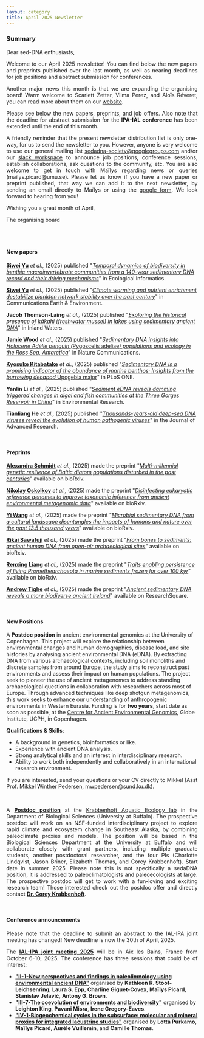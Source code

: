 ```yaml
---
layout: category
title: April 2025 Newsletter
---
```


<div class="section">
<h3 class="section-title underline">Summary</h3>
</div>

<div class="intro">
<p> Dear sed-DNA enthusiasts,</p>

<p align="justify">Welcome to our April 2025 newsletter! You can find below the new papers and preprints published over the last month, as well as nearing deadlines for job positions and abstract submission for conferences.</p>

<p align="justify">Another major news this month is that we are expanding the organising board! Warm welcome to Scarlett Zetter, Vilma Perez, and Aloïs Réveret, you can read more about them on our <a href="https://sedadna.github.io/category/board.html">website</a>.</p>


<p align="justify">Please see below the new papers, preprints, and job offers. Also note that the deadline for abstract submission for the <b>IPA-IAL conference</b> has been extended until the end of this month. </p>

<p align="justify">A friendly reminder that the present newsletter distribution list is only one-way, for us to send the newsletter to you. However, anyone is very welcome to use our general mailing list <a href="mailto:sedadna-society@googlegroups.com">sedadna-society@googlegroups.com</a> and/or our <a href="https://thesedadnasociety.slack.com">slack workspace</a> to announce job positions, conference sessions, establish collaborations, ask questions to the community, etc. You are also welcome to get in touch with Maïlys regarding news or queries (mailys.picard@umu.se). Please let us know if you have a new paper or preprint published, that way we can add it to the next newsletter, by sending an email directly to Maïlys or using the <a href="https://docs.google.com/forms/d/e/1FAIpQLSfjbcDSBFH9jntd_LF9cq3D5_IR5u00okFaVvIjGFErS2_FbQ/viewform">google form</a>. We look forward to hearing from you!</p>

<p>Wishing you a great month of April,</p>
<p>The organising board</p>


<br>
 

<br>
<div class="intro">
<h4 class="section-title underline">New papers</h4>

<p><a href="https://www.researchgate.net/profile/Siwei-Yu-2" target="_blank"><b>Siwei Yu</b></a> <i> et al.,</i> (2025) published "<a href="https://doi.org/10.1016/j.ecoinf.2025.103119" target="_blank"><u><i>Temporal dynamics of biodiversity in benthic macroinvertebrate communities from a 140-year sedimentary DNA record and their driving mechanisms</i></u></a>" in Ecological Informatics.</p>

<p><a href="https://www.researchgate.net/profile/Siwei-Yu-2" target="_blank"><b>Siwei Yu</b></a> <i> et al.,</i> (2025) published "<a href="https://doi.org/10.1038/s43247-025-02206-3" target="_blank"><u><i>Climate warming and nutrient enrichment destabilize plankton network stability over the past century</i></u></a>" in Communications Earth & Environment.</p>

<p><b>Jacob Thomson-Laing</b><i> et al.,</i> (2025) published "<a href="https://doi.org/10.1080/20442041.2025.2475685" target="_blank"><u><i>Exploring the historical presence of kākahi (freshwater mussel) in lakes using sedimentary ancient DNA</i></u></a>" in Inland Waters.</p>

<p><a href="https://www.researchgate.net/profile/Jamie-Wood-5" target="_blank"><b>Jamie Wood</b></a> <i> et al.,</i> (2025) published "<a href="https://doi.org/10.1038/s41467-025-56925-4" target="_blank"><u><i>Sedimentary DNA insights into Holocene Adélie penguin (</i>Pygoscelis adeliae<i>) populations and ecology in the Ross Sea, Antarctica</i></u></a>" in Nature Communications.</p>

<p><a href="https://www.researchgate.net/profile/Siwei-Yu-2" target="_blank"><b>Kyosuke Kitabatake</b></a> <i> et al.,</i> (2025) published "<a href="https://doi.org/10.1371/journal.pone.0318235" target="_blank"><u><i>Sedimentary DNA is a promising indicator of the abundance of marine benthos: Insights from the burrowing decapod </i>Upogebia major</i></u></a>" in PLoS ONE.</p>


<p><b>Yanlin Li</b><i> et al.,</i> (2025) published "<a href="https://doi.org/10.1016/j.envres.2025.121474" target="_blank"><u><i>Sediment eDNA reveals damming triggered changes in algal and fish communities at the Three Gorges Reservoir in China</i></u></a>" in Environmental Research.</p>


<p><b>Tianliang He</b><i> et al.,</i> (2025) published "<a href="https://doi.org/10.1016/j.jare.2025.03.057" target="_blank"><u><i>Thousands-years-old deep-sea DNA viruses reveal the evolution of human pathogenic viruses</i></u></a>" in the Journal of Advanced Research.</p>





<br>

<div class="intro">
<h4 class="section-title underline">Preprints</h4>

<p><a href="https://www.researchgate.net/profile/Alexandra-Schmidt-11" target="_blank"><b>Alexandra Schmidt</b></a> <i> et al.,</i> (2025) made the preprint "<a href="https://www.biorxiv.org/content/10.1101/2025.03.10.642313v1.abstract" target="_blank"><i>Multi-millennial genetic resilience of Baltic diatom populations disturbed in the past centuries</i></a>" available on bioRxiv.</p>

<p><a href="https://orcid.org/0000-0001-5326-8893" target="_blank"><b>Nikolay Oskolkov</b></a> <i> et al.,</i> (2025) made the preprint "<a href="https://doi.org/10.1101/2025.03.19.644176" target="_blank"><u><i>Disinfecting eukaryotic reference genomes to improve taxonomic inference from ancient environmental metagenomic data</i></u></a>" available on bioRxiv.</p>

<p><a href="https://orcid.org/0000-0001-9908-2402" target="_blank"><b>Yi Wang</b></a> <i> et al.,</i> (2025) made the preprint "<a href="https://doi.org/10.1101/2025.03.14.642998" target="_blank"><u><i>Microbial sedimentary DNA from a cultural landscape disentangles the impacts of humans and nature over the past 13.5 thousand years</i></u></a>" available on bioRxiv.</p>

<p><a href="https://orcid.org/0000-0002-8174-2326" target="_blank"><b>Rikai Sawafuji</b></a> <i> et al.,</i> (2025) made the preprint "<a href="https://doi.org/10.1101/2025.03.19.643861" target="_blank"><u><i>From bones to sediments: ancient human DNA from open-air archaeological sites</i></u></a>" available on bioRxiv.</p>

<p><a href="https://loop.frontiersin.org/people/122930/publications" target="_blank"><b>Renxing Liang</b></a> <i> et al.,</i> (2025) made the preprint "<a href="https://doi.org/10.1101/2025.03.11.642519" target="_blank"><u><i>Traits enabling persistence of living Promethearchaeota in marine sediments frozen for over 100 kyr</i></u></a>" available on bioRxiv.</p>

<p><a href="https://orcid.org/0000-0002-4689-1107" target="_blank"><b>Andrew Tighe</b></a> <i> et al.,</i> (2025) made the preprint "<a href="https://doi.org/10.21203/rs.3.rs-6081359/v1" target="_blank"><u><i>Ancient sedimentary DNA reveals a more biodiverse ancient Ireland</i></u></a>" available on ResearchSquare.</p>




<br>


<div class="intro">
<h4 class="section-title underline">New Positions</h4> 
    
<p>A <b>Postdoc position</b> in ancient environmental genomics at the University of Copenhagen. This project will explore the relationship between environmental changes and human demographics, disease load, and site histories by analysing ancient environmental DNA (eDNA). By extracting DNA from various archaeological contexts, including soil monoliths and discrete samples from around Europe, the study aims to reconstruct past environments and assess their impact on human populations. The project seek to pioneer the use of ancient metagenomes to address standing archaeological questions in collaboration with researchers across most of Europe. Through advanced techniques like deep shotgun metagenomics, this work seeks to enhance our understanding of anthropogenic environments in Western Eurasia. Funding is for <b>two years</b>, start date as soon as possible, at the <a href="https://globe.ku.dk/research/geogenetics/">Centre for Ancient Environmental Genomics</a>, Globe Institute, UCPH, in Copenhagen. </p>
<p><b>Qualifications & Skills</b>:
<ul>
  <li>A background in genetics, bioinformatics or like.</li>
  <li>Experience with ancient DNA analysis.</li>
  <li>Strong analytical skills and an interest in interdisciplinary research.</li>
  <li>Ability to work both independently and collaboratively in an international research environment.</li>
</ul> </p>
<p>If you are interested, send your questions or your CV directly to Mikkel (Asst Prof. Mikkel Winther Pedersen, mwpedersen@sund.ku.dk).</p>

<br>

<p align="justify">A <a href="https://coreykrabbenhoft.com/join-us-2/"><b>Postdoc position</b></a> at the <a href="https://arts-sciences.buffalo.edu/biological-sciences/faculty/faculty-directory/corey-krabbenhoft.html">Krabbenhoft Aquatic Ecology lab</a> in the Department of Biological Sciences (University at Buffalo). The prospective postdoc will work on an NSF-funded interdisciplinary project to explore rapid climate and ecosystem change in Southeast Alaska, by combining paleoclimate proxies and models. The position will be based in the Biological Sciences Department at the University at Buffalo and will collaborate closely with grant partners, including multiple graduate students, another postdoctoral researcher, and the four PIs (Charlotte Lindqvist, Jason Briner, Elizabeth Thomas, and Corey Krabbenhoft). Start date in summer 2025. Please note this is not specifically a sedaDNA position, it is addressed to paleoclimatologists and paleoecologists at large. The prospective postdoc will get to work with a fun-loving and exciting research team! Those interested check out the postdoc offer and directly contact <a href="mailto:ckrabben@buffalo.edu"><b>Dr. Corey Krabbenhoft</b></a>.</p>



<br>

<div class="intro">
<h4 class="section-title underline">Conference announcements</h4>   

<p align="justify">Please note that the deadline to submit an abstract to the IAL-IPA joint meeting has changed! New deadline is now the 30th of April, 2025.</p>
 
<p align="justify">The <a href="https://ialipa-2025.sciencesconf.org/resource/page/id/43" target="_blank"><b>IAL-IPA joint meeting 2025</b></a> will be in Aix les Bains, France from October 6-10, 2025. The conference has three sessions that could be of interest: 
   <ul>
  <li><a href="https://ialipa-2025.sciencesconf.org/resource/page/id/11" target="_blank"><b> "II-1-New perspectives and findings in paleolimnology using environmental ancient DNA"</b></a> organised by <b>Kathleen R. Stoof-Leichsenring</b>, <b>Laura S. Epp</b>, <b>Charline Giguet-Covex</b>, <b>Maïlys Picard</b>, <b>Stanislav Jelavić</b>, <b>Antony G. Brown</b>.</li>
    <li><a href="https://ialipa-2025.sciencesconf.org/resource/page/id/20" target="_blank"><b> "III-7-The coevolution of environments and biodiversity"</b></a> organised by <b>Leighton King</b>, <b>Pavani Misra</b>, <b>Irene Gregory-Eaves</b>.</li>
    <li><a href="https://ialipa-2025.sciencesconf.org/resource/page/id/22" target="_blank"><b> "IV-1-Biogeochemical cycles in the subsurface: molecular and mineral proxies for integrated lacustrine studies"</b></a> organised by <b>Lotta Purkamo</b>, <b>Maïlys Picard</b>, <b>Aurèle Vuillemin</b>, and <b>Camille Thomas</b>. </li>
</ul> 
  </p>



